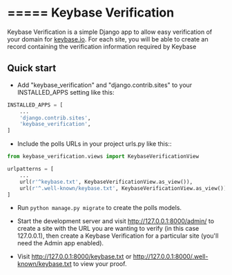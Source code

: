 =====
Keybase Verification
=====

Keybase Verification is a simple Django app to allow easy verification of your domain for [keybase.io](http://keybase.io).
For each site, you will be able to create an record containing the verification information required by Keybase

Quick start
-----------

* Add "keybase_verification" and "django.contrib.sites" to your INSTALLED_APPS setting like this:

```python
INSTALLED_APPS = [
    ...
    'django.contrib.sites',
    'keybase_verification',
]
```

* Include the polls URLs in your project urls.py like this::

```python
from keybase_verification.views import KeybaseVerificationView

urlpatterns = [
    ...
    url(r'^keybase.txt', KeybaseVerificationView.as_view()),
    url(r'^.well-known/keybase.txt', KeybaseVerificationView.as_view()),
]
```

* Run `python manage.py migrate` to create the polls models.

* Start the development server and visit http://127.0.0.1:8000/admin/ to create a site with the URL you are wanting to verify (in this case 127.0.0.1), then create a Keybase Verification for a particular site (you'll need the Admin app enabled).

* Visit http://127.0.0.1:8000/keybase.txt or http://127.0.0.1:8000/.well-known/keybase.txt to view your proof.
